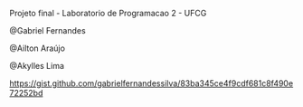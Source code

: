 Projeto final - Laboratorio de Programacao 2 - UFCG

@Gabriel Fernandes

@Ailton Araújo 

@Akylles Lima

https://gist.github.com/gabrielfernandessilva/83ba345ce4f9cdf681c8f490e72252bd
